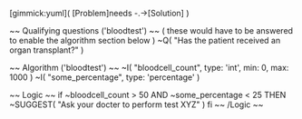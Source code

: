 [gimmick:yuml]( [Problem]needs -.->[Solution] )

~~ Qualifying questions ('bloodtest') ~~
( these would have to be answered to enable the algorithm section below )
~Q( "Has the patient received an organ transplant?" )

~~ Algorithm ('bloodtest') ~~
~I( "bloodcell_count", type: 'int', min: 0, max: 1000 )
~I( "some_percentage", type: 'percentage' )

~~ Logic ~~
if ~bloodcell_count > 50 AND ~some_percentage < 25 THEN
  ~SUGGEST( "Ask your docter to perform test XYZ" )
fi
~~ /Logic ~~
